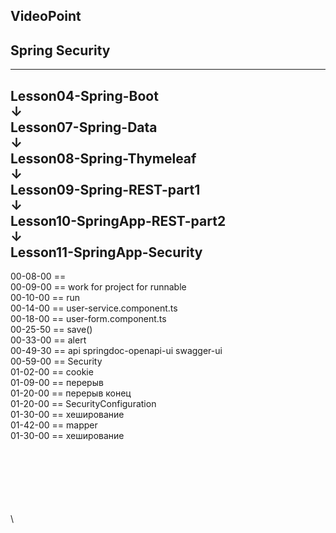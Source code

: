 
VideoPoint
---
Spring Security
---
---
Lesson04-Spring-Boot  
↓  
Lesson07-Spring-Data  
↓  
Lesson08-Spring-Thymeleaf  
↓  
Lesson09-Spring-REST-part1  
↓  
Lesson10-SpringApp-REST-part2  
↓  
**Lesson11-SpringApp-Security**   
---  

00-08-00 ==   
00-09-00 == work for project for runnable  
00-10-00 == run  
00-14-00 == user-service.component.ts  
00-18-00 == user-form.component.ts  
00-25-50 == save()   
00-33-00 == alert   
00-49-30 == api  springdoc-openapi-ui   swagger-ui  
00-59-00 == Security  
01-02-00 == cookie  
01-09-00 == перерыв   
01-20-00 == перерыв конец   
01-20-00 == SecurityConfiguration  
01-30-00 == хеширование  
01-42-00 == mapper  
01-30-00 == хеширование  



















\
\
\
\
\
\
\

